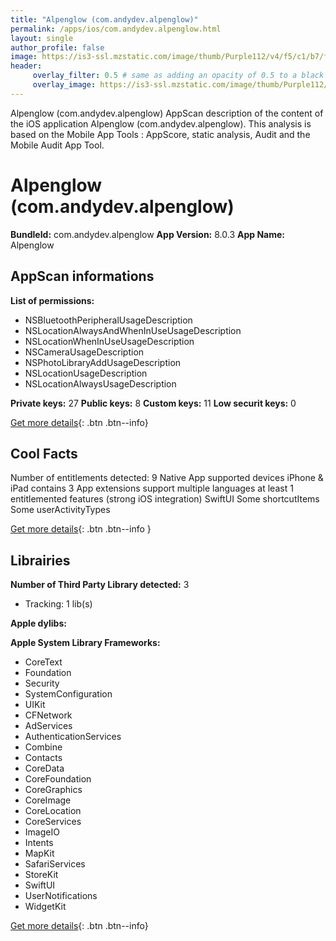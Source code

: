 ```yaml
---
title: "Alpenglow (com.andydev.alpenglow)"
permalink: /apps/ios/com.andydev.alpenglow.html
layout: single
author_profile: false
image: https://is3-ssl.mzstatic.com/image/thumb/Purple112/v4/f5/c1/b7/f5c1b7ab-7636-afc2-00b2-44f35122c489/AppIcon-0-1x_U007emarketing-0-7-0-85-220.png/512x512bb.jpg
header: 
     overlay_filter: 0.5 # same as adding an opacity of 0.5 to a black background
     overlay_image: https://is3-ssl.mzstatic.com/image/thumb/Purple112/v4/f5/c1/b7/f5c1b7ab-7636-afc2-00b2-44f35122c489/AppIcon-0-1x_U007emarketing-0-7-0-85-220.png/512x512bb.jpg
---
```

Alpenglow (com.andydev.alpenglow) AppScan description of the content of the iOS application Alpenglow (com.andydev.alpenglow). This analysis is based on the Mobile App Tools : AppScore, static analysis, Audit and the Mobile Audit App Tool.

# Alpenglow (com.andydev.alpenglow)

**BundleId:** com.andydev.alpenglow
**App Version:** 8.0.3
**App Name:** Alpenglow


## AppScan informations 

**List of permissions:** 
- NSBluetoothPeripheralUsageDescription
- NSLocationAlwaysAndWhenInUseUsageDescription
- NSLocationWhenInUseUsageDescription
- NSCameraUsageDescription
- NSPhotoLibraryAddUsageDescription
- NSLocationUsageDescription
- NSLocationAlwaysUsageDescription
  
  
**Private keys:** 27
**Public keys:** 8
**Custom keys:** 11
**Low securit keys:** 0
  
[Get more details](/pricing.html){: .btn .btn--info}

## Cool Facts

Number of entitlements detected: 9
Native App
supported devices iPhone & iPad
contains 3 App extensions
support multiple languages
at least 1 entitlemented features (strong iOS integration)
SwiftUI
Some shortcutItems 
Some userActivityTypes
  
[Get more details](/pricing.html){: .btn .btn--info }

## Librairies 
**Number of Third Party Library detected:** 3
- Tracking: 1 lib(s)


**Apple dylibs:**


**Apple System Library Frameworks:**
- CoreText
- Foundation
- Security
- SystemConfiguration
- UIKit
- CFNetwork
- AdServices
- AuthenticationServices
- Combine
- Contacts
- CoreData
- CoreFoundation
- CoreGraphics
- CoreImage
- CoreLocation
- CoreServices
- ImageIO
- Intents
- MapKit
- SafariServices
- StoreKit
- SwiftUI
- UserNotifications
- WidgetKit


  
[Get more details](/pricing.html){: .btn .btn--info}

